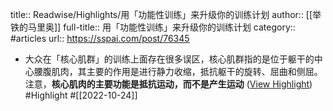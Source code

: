 title:: Readwise/Highlights/用「功能性训练」来升级你的训练计划
author:: [[举铁的马里奥]]
full-title:: 用「功能性训练」来升级你的训练计划
category:: #articles
url:: https://sspai.com/post/76345

- 大众在「核心肌群」的训练上面存在很多误区，核心肌群指的是位于躯干的中心腰腹肌肉，其主要的作用是进行静力收缩，抵抗躯干的旋转、屈曲和侧屈。注意，**核心肌肉的主要功能是抵抗运动，而不是产生运动** ([View Highlight](https://read.readwise.io/read/01gg3y4wgz1z27zvey7fdvxkk9)) #Highlight #[[2022-10-24]]